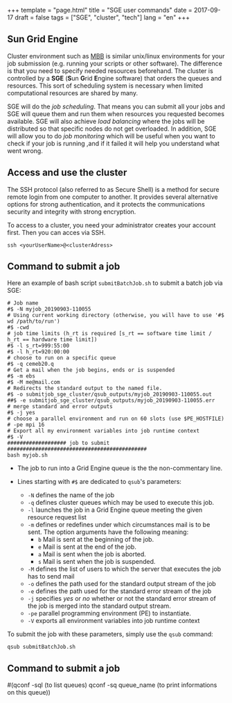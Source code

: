+++
template = "page.html"
title = "SGE user commands"
date =  2017-09-17
draft = false
tags = ["SGE", "cluster", "tech"]
lang = "en"
+++


## Sun Grid Engine

Cluster environment such as [MBB](https://mbb.univ-montp2.fr/MBB/index.php) is similar unix/linux environments for your job submission (e.g. running your scripts or other software). The difference is that you need to specify needed resources beforehand. The cluster is controlled by a **SGE** (**S**un **G**rid **E**ngine software) that orders the queues and resources. This sort of scheduling system is necessary when limited computational resources are shared by many.

SGE will do the *job scheduling*. That means you can submit all your jobs and SGE will queue them and run them when resources you requested becomes available. SGE will also achieve *load balancing* where the jobs will be distributed so that specific nodes do not get overloaded. In addition, SGE will allow you to do *job monitoring* which will be useful when you want to check if your job is running ,and if it failed it will help you understand what went wrong.


## Access and use the cluster

The SSH protocol (also referred to as Secure Shell) is a method for secure remote login from one computer to another. It provides several alternative options for strong authentication, and it protects the communications security and integrity with strong encryption.

To access to a cluster, you need your administrator creates your account first. Then you can acces via SSH.

```
ssh <yourUserName>@<clusterAdress>
```

## Command to submit a job

Here an example of bash script `submitBatchJob.sh` to submit a batch job via SGE:

```
# Job name
#$ -N myjob_20190903-110055
# Using current working directory (otherwise, you will have to use '#$ wd /path/to/run')
#$ -cwd
# job time limits (h_rt is required [s_rt == software time limit / h_rt == hardware time limit])
#$ -l s_rt=999:55:00
#$ -l h_rt=920:00:00
# choose to run on a specific queue
#$ -q cemeb20.q
# Get a mail when the job begins, ends or is suspended
#$ -m ebs
#$ -M me@mail.com
# Redirects the standard output to the named file.
#$ -o submitjob_sge_cluster/qsub_outputs/myjob_20190903-110055.out
##$ -e submitjob_sge_cluster/qsub_outputs/myjob_20190903-110055.err
# merge standard and error outputs
#$ -j yes
# choose a parallel environment and run on 60 slots (use $PE_HOSTFILE)
# -pe mpi 16
# Export all my environment variables into job runtime context
#$ -V
################### job to submit #############################################
bash myjob.sh
```
- The job to run into a Grid Engine queue is the the non-commentary line.

- Lines starting with `#$` are dedicated to `qsub`'s parameters:

    * `-N` defines the name of the job
    * `-q` defines cluster queues which may be used to execute this job.
    * `-l` launches the job in a Grid Engine queue meeting the given resource request list
    * `-m` defines or redefines under which circumstances mail is to be sent. The option arguments have the following  meaning:
        - `b` Mail is sent at the beginning of the job.
        - `e` Mail is sent at the end of the job.
        - `a` Mail is sent when the job is aborted.
        - `s` Mail is sent when the job is suspended.
    * `-M` defines the list of users to which the server that executes the job has to send mail
    * `-o` defines the path used for the standard output stream of the job
    * `-e` defines the path used for the standard error stream of the job
    * `-j` specifies *yes* or *no* whether or not the standard error stream of the job is merged into the standard output stream.
    * `-pe` parallel programming environment (PE) to instantiate.
    * `-V` exports all environment variables into job runtime context

To submit the job with these parameters, simply use the `qsub` command:

```
qsub submitBatchJob.sh
```



## Command to submit a job


#(qconf -sql (to list queues) qconf -sq queue_name (to print informations on this queue))
#